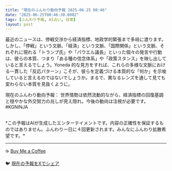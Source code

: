 ```yaml
---
title: "現在のふんわり動向予報 2025-06-25 00:46"
date: "2025-06-25T00:46:30.000Z"
tags: [ふんわり予報, AI占い, 日常]
layout: post
---
```


最近のニュースは、停戦交渉から経済指標、地政学的緊張まで多岐に渡ります。しかし、「停戦」という文脈、「経済」という文脈、「国際関係」という文脈、それぞれに現れる「トランプ氏」や「パウエル議長」といった個々の発言や行動は、彼らの本質、つまり「ある種の信念体系」や「政策スタンス」を映し出していると言えるでしょう。Yoneda 的な見方をすれば、これらの多様な文脈における一貫した「反応パターン」こそが、彼らを定義づける本質的な「何か」を示唆していると言えるのではないでしょうか。まるで、異なるレンズを通して見ても変わらない本質を見抜くように。

現在のふんわり動向予報：
世界情勢は依然流動的ながら、経済指標の回復基調と穏やかな外交努力の兆しが見え隠れ。今後の動向は注視が必要です。#KGNINJA

<br>
*この予報はAIが生成したエンターテイメントです。内容の正確性を保証するものではありません。ふんわり一日に４回更新されます。みんなにふんわり拡散希望です。*

---
☕️ [Buy Me a Coffee](https://www.buymeacoffee.com/kgninja)

🐦 [現在の予報をXでシェア](https://twitter.com/intent/tweet?text=%E7%8F%BE%E5%9C%A8%E3%81%AE%E3%81%B5%E3%82%93%E3%82%8F%E3%82%8A%E4%BA%88%E5%A0%B1%3A%20%E3%80%8C%E6%9C%80%E8%BF%91%E3%81%AE%E3%83%8B%E3%83%A5%E3%83%BC%E3%82%B9%E3%81%AF%E3%80%81%E5%81%9C%E6%88%A6%E4%BA%A4%E6%B8%89%E3%81%8B%E3%82%89%E7%B5%8C%E6%B8%88%E6%8C%87%E6%A8%99%E3%80%81%E5%9C%B0%E6%94%BF%E5%AD%A6%E7%9A%84%E7%B7%8A%E5%BC%B5%E3%81%BE%E3%81%A7%E5%A4%9A%E5%B2%90%E3%81%AB%E6%B8%A1%E3%82%8A%E3%81%BE%E3%81%99%E3%80%82%E3%80%8D%23KGNINJA%20%E7%B6%9A%E3%81%8D%E3%81%AF%E3%83%96%E3%83%AD%E3%82%B0%E3%81%A7%EF%BC%81%F0%9F%91%87&url=https%3A%2F%2Fkg-ninja.github.io%2FFunwariyoso%2F)
